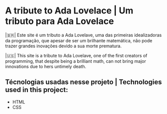 # A tribute to Ada Lovelace | Um tributo para Ada Lovelace

|🇧🇷| Este site é um tributo a Ada Lovelave, uma das primeiras idealizadoras da programação,
que apesar de ser um brilhante matemática, não pode trazer grandes inovações devido a sua morte prematura.

|🇺🇸| This site is a tribute to Ada Lovelave, one of the first creators of programming,
that despite being a brilliant math, can not bring major innovations due to hers untimely death.

## Técnologias usadas nesse projeto | Technologies used in this project:

* HTML
* CSS
